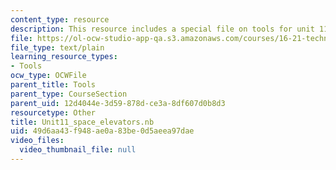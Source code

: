 ```yaml
---
content_type: resource
description: This resource includes a special file on tools for unit 11 space eleavtors.
file: https://ol-ocw-studio-app-qa.s3.amazonaws.com/courses/16-21-techniques-for-structural-analysis-and-design-spring-2005/49d6aa43f948ae0a83be0d5aeea97dae_Unit11_space_elevators.nb
file_type: text/plain
learning_resource_types:
- Tools
ocw_type: OCWFile
parent_title: Tools
parent_type: CourseSection
parent_uid: 12d4044e-3d59-878d-ce3a-8df607d0b8d3
resourcetype: Other
title: Unit11_space_elevators.nb
uid: 49d6aa43-f948-ae0a-83be-0d5aeea97dae
video_files:
  video_thumbnail_file: null
---
```

